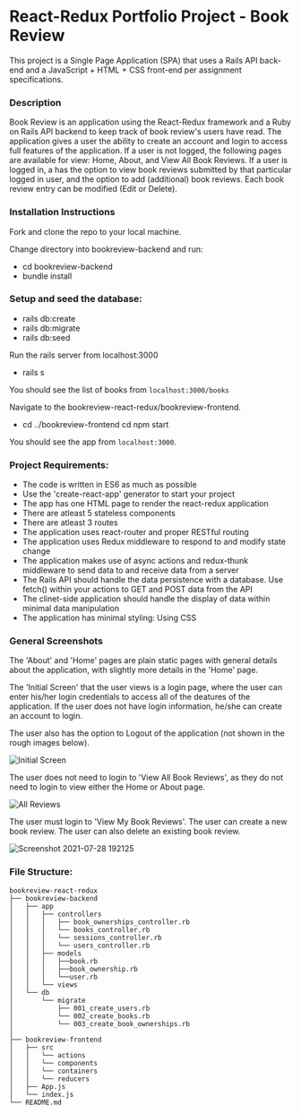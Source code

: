 # React-Redux Portfolio Project - Book Review
This project is a Single Page Application (SPA) that uses a Rails API back-end and a JavaScript + HTML + CSS front-end per assignment specifications.

### Description
Book Review is an application using the React-Redux framework and a Ruby on Rails API backend to keep track of book review's users have read. The application gives a user the ability to create an account and login to access full features of the application. If a user is not logged, the following pages are available for view: Home, About, and View All Book Reviews. If a user is logged in, a has the option to view book reviews submitted by that particular logged in user, and the option to add (additional) book reviews. Each book review entry can be modified (Edit or Delete). 

### Installation Instructions
Fork and clone the repo to your local machine.

Change directory into bookreview-backend and run:
* cd bookreview-backend
* bundle install

### Setup and seed the database:
* rails db:create
* rails db:migrate
* rails db:seed

Run the rails server from localhost:3000
* rails s

You should see the list of books from `localhost:3000/books`

Navigate to the bookreview-react-redux/bookreview-frontend.
* cd ../bookreview-frontend
cd npm start

You should see the app from `localhost:3000`.

### Project Requirements:
* The code is written in ES6 as much as possible
* Use the 'create-react-app' generator to start your project
* The app has one HTML page to render the react-redux application
* There are atleast 5 stateless components
* There are atleast 3 routes
* The application uses react-router and proper RESTful routing
* The application uses Redux middleware to respond to and modify state change
* The application makes use of async actions and redux-thunk middleware to send data to and receive data from a server
* The Rails API should handle the data persistence with a database. Use fetch() within your actions to GET and POST data from the API 
* The clinet-side application should handle the display of data within minimal data manipulation
* The application has minimal styling: Using CSS

### General Screenshots

The 'About' and 'Home' pages are plain static pages with general details about the application, with slightly more details in the 'Home' page. 

The 'Initial Screen' that the user views is a login page, where the user can enter his/her login credentials to access all of the deatures of the application. If the user does not have login information, he/she can create an account to login.

The user also has the option to Logout of the application (not shown in the rough images below).

![Initial Screen](https://user-images.githubusercontent.com/20411568/127408711-8a770662-7477-4f93-9ad6-f36509090773.png)

The user does not need to login to 'View All Book Reviews', as they do not need to login to view either the Home or About page.

![All Reviews](https://user-images.githubusercontent.com/20411568/127408721-75b743e6-8445-48bb-92d1-6a21e3f54713.png)

The user must login to 'View My Book Reviews'. The user can create a new book review. The user can also delete an existing book review.

![Screenshot 2021-07-28 192125](https://user-images.githubusercontent.com/20411568/127408718-55729c3d-ee77-4206-8877-04f9b78861d9.png)

### File Structure:
```
bookreview-react-redux
├── bookreview-backend
│   ├── app
│   │   ├── controllers
│   │   │   ├── book_ownerships_controller.rb
│   │   │   └── books_controller.rb
│   │   │   └── sessions_controller.rb
│   │   │   └── users_controller.rb
│   │   ├── models
│   │   │   ├──book.rb
│   │   │   ├──book_ownership.rb
│   │   │   └──user.rb
│   │   └── views
│   └── db
│       └── migrate 
│           ├── 001_create_users.rb
│           └── 002_create_books.rb
│           └── 003_create_book_ownerships.rb
│
├── bookreview-frontend
│   ├── src
│   │   └── actions
│   │   └── components
│   │   └── containers
│   │   └── reducers
│   ├── App.js  
│   └── index.js
└── README.md

